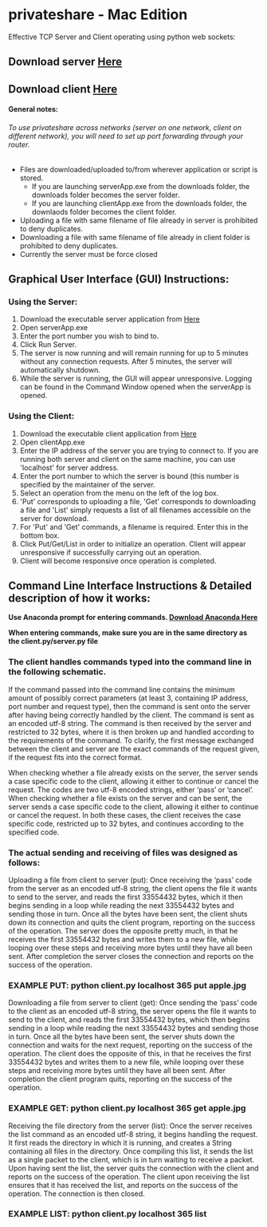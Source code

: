 # privateshare - Mac Edition

Effective TCP Server and Client operating using python web sockets:

## Download server [Here](https://github.com/Vivinen/privateshare-mac/raw/master/Server/dist/serverApp.app)
## Download client [Here](https://github.com/Vivinen/privateshare-mac/raw/master/Client/dist/clientApp.app)

#### General notes: 

###### To use privateshare across networks (server on one network, client on different network), you will need to set up port forwarding through your router.

* Files are downloaded/uploaded to/from wherever application or script is stored. 
  * If you are launching serverApp.exe from the downloads folder, the downloads folder becomes the server folder. 
  * If you are launching clientApp.exe from the downloads folder, the downlaods folder becomes the client folder. 
* Uploading a file with same filename of file already in server is prohibited to deny duplicates.
* Downloading a file with same filename of file already in client folder is prohibited to deny duplicates.
* Currently the server must be force closed

## Graphical User Interface (GUI) Instructions:

### **Using the Server:**

1. Download the executable server application from [Here](https://github.com/Vivinen/privateshare-mac/raw/master/Server/dist/serverApp.app)
2. Open serverApp.exe
3. Enter the port number you wish to bind to.
4. Click Run Server.
5. The server is now running and will remain running for up to 5 minutes without any connection requests. After 5 minutes, the server will automatically shutdown.
6. While the server is running, the GUI will appear unresponsive. Logging can be found in the Command Window opened when the serverApp is opened.

### **Using the Client:**

1. Download the executable client application from [Here](https://github.com/Vivinen/privateshare-mac/raw/master/Client/dist/clientApp.app)
2. Open clientApp.exe
3. Enter the IP address of the server you are trying to connect to. If you are running both server and client on the same machine, you can use 'localhost' for server address.
4. Enter the port number to which the server is bound (this number is specified by the maintainer of the server.
5. Select an operation from the menu on the left of the log box.
6. 'Put' corresponds to uploading a file, 'Get' corresponds to downloading a file and 'List' simply requests a list of all filenames accessible on the server for download.
7. For 'Put' and 'Get' commands, a filename is required. Enter this in the bottom box.
8. Click Put/Get/List in order to initialize an operation. Client will appear unresponsive if successfully carrying out an operation.
9. Client will become responsive once operation is completed.

## Command Line Interface Instructions & Detailed description of how it works:

**Use Anaconda prompt for entering commands. [Download Anaconda Here](https://www.anaconda.com/distribution/#download-section)**

**When entering commands, make sure you are in the same directory as the client.py/server.py file**

### **The client handles commands typed into the command line in the following schematic.**

If the command passed into the command line contains the minimum amount of possibly correct parameters (at least 3, containing IP address, port number and request type), then the command is sent onto the server after having being correctly handled by the client. The command is sent as an encoded utf-8 string. The command is then received by the server and restricted to 32 bytes, where it is then broken up and handled according to the requirements of the command. To clarify, the first message exchanged between the client and server are the exact commands of the request given, if the request fits into the correct format.

When checking whether a file already exists on the server, the server sends a case specific code to the client, allowing it either to continue or cancel the request. The codes are two utf-8 encoded strings, either ‘pass’ or ‘cancel’. When checking whether a file exists on the server and can be sent, the server sends a case specific code to the client, allowing it either to continue or cancel the request. In both these cases, the client receives the case specific code, restricted up to 32 bytes, and continues according to the specified code. 

### **The actual sending and receiving of files was designed as follows:**

Uploading a file from client to server (put): Once receiving the ‘pass’ code from the server as an encoded utf-8 string, the client opens the file it wants to send to the server, and reads the first 33554432 bytes, which it then begins sending in a loop while reading the next 33554432 bytes and sending those in turn. Once all the bytes have been sent, the client shuts down its connection and quits the client program, reporting on the success of the operation. The server does the opposite pretty much, in that he receives the first 33554432 bytes and writes them to a new file, while looping over these steps and receiving more bytes until they have all been sent. After completion the server closes the connection and reports on the success of the operation.

### **EXAMPLE PUT: python client.py localhost 365 put apple.jpg**

Downloading a file from server to client (get): Once sending the ‘pass’ code to the client as an encoded utf-8 string, the server opens the file it wants to send to the client, and reads the first 33554432 bytes, which then begins sending in a loop while reading the next 33554432 bytes and sending those in turn. Once all the bytes have been sent, the server shuts down the connection and waits for the next request, reporting on the success of the operation. The client does the opposite of this, in that he receives the first 33554432 bytes and writes them to a new file, while looping over these steps and receiving more bytes until they have all been sent. After completion the client program quits, reporting on the success of the operation.

### **EXAMPLE GET: python client.py localhost 365 get apple.jpg**

Receiving the file directory from the server (list): Once the server receives the list command as an encoded utf-8 string, it begins handling the request. It first reads the directory in which it is running, and creates a String containing all files in the directory. Once compiling this list, it sends the list as a single packet to the client, which is in turn waiting to receive a packet. Upon having sent the list, the server quits the connection with the client and reports on the success of the operation. The client upon receiving the list ensures that it has received the list, and reports on the success of the operation. The connection is then closed.

### **EXAMPLE LIST: python client.py localhost 365 list**
